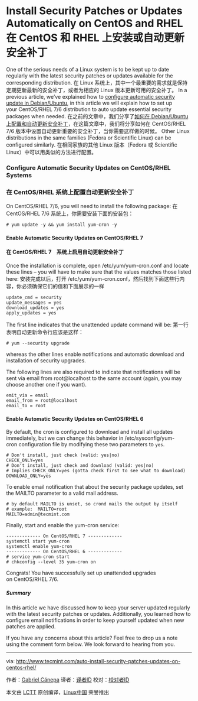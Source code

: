 Install Security Patches or Updates Automatically on CentOS and RHEL
在 CentOS 和 RHEL 上安装或自动更新安全补丁
============================================================

One of the serious needs of a Linux system is to be kept up to date regularly with the latest security patches or updates available for the corresponding distribution.
在 Linux 系统上，其中一个最重要的需求就是保持定期更新最新的安全补丁，或者为相应的 Linux 版本更新可用的安全补丁。
In a previous article, we’ve explained how to [configure automatic security update in Debian/Ubuntu][1], in this article we will explain how to set up your CentOS/RHEL 7/6 distribution to auto update essential security packages when needed.
在之前的文章中，我们分享了[如何在 Debian/Ubuntu 上配置和自动更新安全补丁][1]，在这篇文章中，我们将分享如何在 CentOS/RHEL 7/6 版本中设置自动更新重要的安全补丁，当你需要这样做的时候。
Other Linux distributions in the same families (Fedora or Scientific Linux) can be configured similarly.
在相同家族的其他 Linux 版本（Fedora 或 Scientific Linux）中可以用类似的方法进行配置。
### Configure Automatic Security Updates on CentOS/RHEL Systems
### 在 CentOS/RHEL 系统上配置自动更新安全补丁
On CentOS/RHEL 7/6, you will need to install the following package:
在 CentOS/RHEL 7/6 系统上，你需要安装下面的安装包：
```
# yum update -y && yum install yum-cron -y
```

#### Enable Automatic Security Updates on CentOS/RHEL 7

#### 在 CentOS/RHEL 7　系统上启用自动更新安全补丁
Once the installation is complete, open /etc/yum/yum-cron.conf and locate these lines – you will have to make sure that the values matches those listed here:
安装完成以后，打开 /etc/yum/yum-cron.conf，然后找到下面这些行内容，你必须确保它们的值和下面展示的一样

```
update_cmd = security
update_messages = yes
download_updates = yes
apply_updates = yes
```

The first line indicates that the unattended update command will be:
第一行表明自动更新命令行应该是这样：

```
# yum --security upgrade
```

whereas the other lines enable notifications and automatic download and installation of security upgrades.

The following lines are also required to indicate that notifications will be sent via email from root@localhost to the same account (again, you may choose another one if you want).

```
emit_via = email
email_from = root@localhost
email_to = root
```

#### Enable Automatic Security Updates on CentOS/RHEL 6

By default, the cron is configured to download and install all updates immediately, but we can change this behavior in /etc/sysconfig/yum-cron configuration file by modifying these two parameters to `yes`.

```
# Don't install, just check (valid: yes|no)
CHECK_ONLY=yes
# Don't install, just check and download (valid: yes|no)
# Implies CHECK_ONLY=yes (gotta check first to see what to download)
DOWNLOAD_ONLY=yes
```

To enable email notification that about the security package updates, set the MAILTO parameter to a valid mail address.

```
# by default MAILTO is unset, so crond mails the output by itself
# example:  MAILTO=root
MAILTO=admin@tecmint.com
```

Finally, start and enable the yum-cron service:

```
------------- On CentOS/RHEL 7 ------------- 
systemctl start yum-cron
systemctl enable yum-cron
------------- On CentOS/RHEL 6 -------------  
# service yum-cron start
# chkconfig --level 35 yum-cron on
```

Congrats! You have successfully set up unattended upgrades on CentOS/RHEL 7/6.

##### Summary

In this article we have discussed how to keep your server updated regularly with the latest security patches or updates. Additionally, you learned how to configure email notifications in order to keep yourself updated when new patches are applied.

If you have any concerns about this article? Feel free to drop us a note using the comment form below. We look forward to hearing from you.

--------------------------------------------------------------------------------

via: http://www.tecmint.com/auto-install-security-patches-updates-on-centos-rhel/

作者：[Gabriel Cánepa][a]
译者：[译者ID](https://github.com/译者ID)
校对：[校对者ID](https://github.com/校对者ID)

本文由 [LCTT](https://github.com/LCTT/TranslateProject) 原创编译，[Linux中国](https://linux.cn/) 荣誉推出

[a]:http://www.tecmint.com/author/gacanepa/
[1]:http://www.tecmint.com/auto-install-security-updates-on-debian-and-ubuntu/
